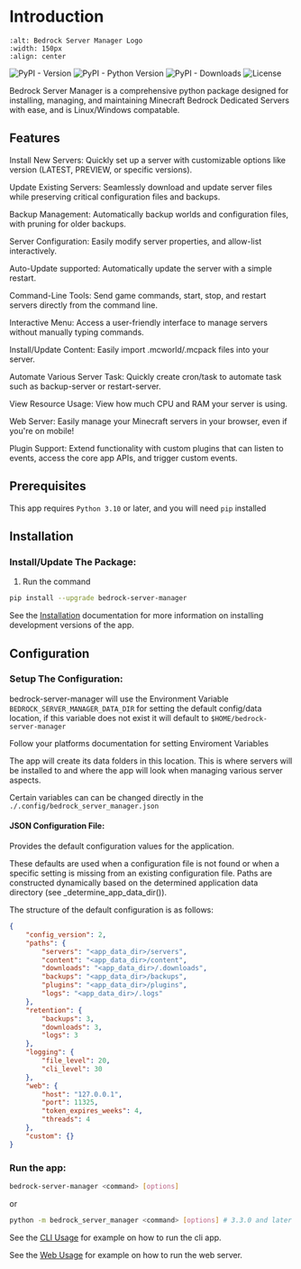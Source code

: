 # Introduction

```{image} https://raw.githubusercontent.com/dmedina559/bedrock-server-manager/main/src/bedrock_server_manager/web/static/image/icon/favicon.svg
:alt: Bedrock Server Manager Logo
:width: 150px
:align: center
```

<img alt="PyPI - Version" src="https://img.shields.io/pypi/v/bedrock-server-manager?link=https%3A%2F%2Fpypi.org%2Fproject%2Fbedrock-server-manager%2F"> <img alt="PyPI - Python Version" src="https://img.shields.io/pypi/pyversions/bedrock-server-manager"> <img alt="PyPI - Downloads" src="https://img.shields.io/pypi/dw/bedrock-server-manager"> <img alt="License" src="https://img.shields.io/github/license/dmedina559/bedrock-server-manager">


Bedrock Server Manager is a comprehensive python package designed for installing, managing, and maintaining Minecraft Bedrock Dedicated Servers with ease, and is Linux/Windows compatable.

## Features

Install New Servers: Quickly set up a server with customizable options like version (LATEST, PREVIEW, or specific versions).

Update Existing Servers: Seamlessly download and update server files while preserving critical configuration files and backups.

Backup Management: Automatically backup worlds and configuration files, with pruning for older backups.

Server Configuration: Easily modify server properties, and allow-list interactively.

Auto-Update supported: Automatically update the server with a simple restart.

Command-Line Tools: Send game commands, start, stop, and restart servers directly from the command line.

Interactive Menu: Access a user-friendly interface to manage servers without manually typing commands.

Install/Update Content: Easily import .mcworld/.mcpack files into your server.

Automate Various Server Task: Quickly create cron/task to automate task such as backup-server or restart-server.

View Resource Usage: View how much CPU and RAM your server is using.

Web Server: Easily manage your Minecraft servers in your browser, even if you're on mobile!

Plugin Support: Extend functionality with custom plugins that can listen to events, access the core app APIs, and trigger custom events.

## Prerequisites

This app requires `Python 3.10` or later, and you will need `pip` installed

## Installation

### Install/Update The Package:

1. Run the command 
```bash
pip install --upgrade bedrock-server-manager
```
See the [Installation](../extras/installation.md) documentation for more information on installing development versions of the app.

## Configuration

### Setup The Configuration:

bedrock-server-manager will use the Environment Variable `BEDROCK_SERVER_MANAGER_DATA_DIR` for setting the default config/data location, if this variable does not exist it will default to `$HOME/bedrock-server-manager`

Follow your platforms documentation for setting Enviroment Variables

The app will create its data folders in this location. This is where servers will be installed to and where the app will look when managing various server aspects. 

Certain variables can can be changed directly in the `./.config/bedrock_server_manager.json`

#### JSON Configuration File:

Provides the default configuration values for the application.

These defaults are used when a configuration file is not found or when a specific setting is missing from an existing configuration file. Paths are constructed dynamically based on the determined application data directory (see _determine_app_data_dir()).

The structure of the default configuration is as follows:

```json
{
    "config_version": 2,
    "paths": {
        "servers": "<app_data_dir>/servers",
        "content": "<app_data_dir>/content",
        "downloads": "<app_data_dir>/.downloads",
        "backups": "<app_data_dir>/backups",
        "plugins": "<app_data_dir>/plugins",
        "logs": "<app_data_dir>/.logs"
    },
    "retention": {
        "backups": 3,
        "downloads": 3,
        "logs": 3
    },
    "logging": {
        "file_level": 20,
        "cli_level": 30
    },
    "web": {
        "host": "127.0.0.1",
        "port": 11325,
        "token_expires_weeks": 4,
        "threads": 4
    },
    "custom": {}
}
```

### Run the app:

```bash
bedrock-server-manager <command> [options]
```
or

```bash
python -m bedrock_server_manager <command> [options] # 3.3.0 and later
```

See the [CLI Usage](cli_general.md) for example on how to run the cli app.

See the [Web Usage](web_general.md) for example on how to run the web server.